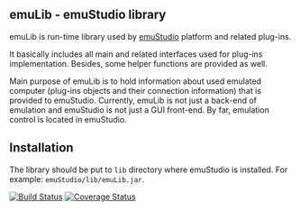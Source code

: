emuLib - emuStudio library
--------------------------

emuLib is run-time library used by [emuStudio](http://github.com/vbmacher/emuStudio) platform and related plug-ins.

It basically includes all main and related interfaces used for plug-ins implementation. Besides, some helper functions
are provided as well.

Main purpose of emuLib is to hold information about used emulated computer (plug-ins objects and their connection
information) that is provided to emuStudio. Currently, emuLib is not just a back-end of emulation and emuStudio is not
just a GUI front-end. By far, emulation control is located in emuStudio.


Installation
------------

The library should be put to `lib` directory where emuStudio is installed.
For example: `emuStudio/lib/emuLib.jar`.

[![Build Status](https://travis-ci.org/vbmacher/emuLib.png)](https://travis-ci.org/vbmacher/emuLib)
[![Coverage Status](https://coveralls.io/repos/vbmacher/emuLib/badge.png?branch=branch-9_0)](https://coveralls.io/r/vbmacher/emuLib?branch=branch-9_0)